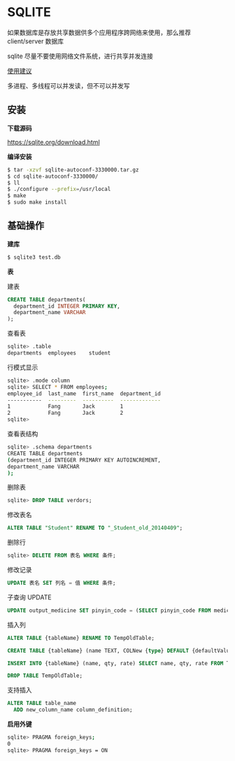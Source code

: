 # SQLITE

如果数据库是存放共享数据供多个应用程序跨网络来使用，那么推荐 client/server 数据库

sqlite 尽量不要使用网络文件系统，进行共享并发连接

[使用建议](https://sqlite.org/whentouse.html)

多进程、多线程可以并发读，但不可以并发写

## 安装

**下载源码**

https://sqlite.org/download.html

**编译安装**

```sh
$ tar -xzvf sqlite-autoconf-3330000.tar.gz
$ cd sqlite-autoconf-3330000/
$ ll
$ ./configure --prefix=/usr/local
$ make
$ sudo make install
```


## 基础操作


**建库**

```sh
$ sqlite3 test.db
```

**表**

建表

```sql
CREATE TABLE departments(
  department_id INTEGER PRIMARY KEY,
  department_name VARCHAR
);
```

查看表

```sh
sqlite> .table
departments  employees    student
```

行模式显示

```sh
sqlite> .mode column
sqlite> SELECT * FROM employees;
employee_id  last_name  first_name  department_id
-----------  ---------  ----------  -------------
1            Fang       Jack        1
2            Fang       Jack        2
sqlite>
```

查看表结构

```sh
sqlite> .schema departments
CREATE TABLE departments
(department_id INTEGER PRIMARY KEY AUTOINCREMENT,
department_name VARCHAR
);
```

删除表

```sql
sqlite> DROP TABLE verdors;
```

修改表名

```sql
ALTER TABLE "Student" RENAME TO "_Student_old_20140409";
```

删除行

```sql
sqlite> DELETE FROM 表名 WHERE 条件;
```

修改记录

```sql
UPDATE 表名 SET 列名 = 值 WHERE 条件;
```

子查询 UPDATE

```sql
UPDATE output_medicine SET pinyin_code = (SELECT pinyin_code FROM medicine WHERE name = output_medicine.name);
```

插入列

```sql
ALTER TABLE {tableName} RENAME TO TempOldTable;

CREATE TABLE {tableName} (name TEXT, COLNew {type} DEFAULT {defaultValue}, qty INTEGER, rate REAL);

INSERT INTO {tableName} (name, qty, rate) SELECT name, qty, rate FROM TempOldTable;

DROP TABLE TempOldTable;
```

支持插入

```sql
ALTER TABLE table_name
  ADD new_column_name column_definition;
```


**启用外键**

```sh
sqlite> PRAGMA foreign_keys;
0
sqlite> PRAGMA foreign_keys = ON
```
